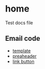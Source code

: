 # home

Test docs file

## Email code

* [template](email-code/template.html)
* [preaheader](email-code/preheader.html)
* [link button](email-code/link-button.html)
